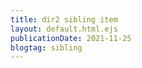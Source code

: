 ```yaml
---
title: dir2 sibling item
layout: default.html.ejs
publicationDate: 2021-11-25
blogtag: sibling
---
```

